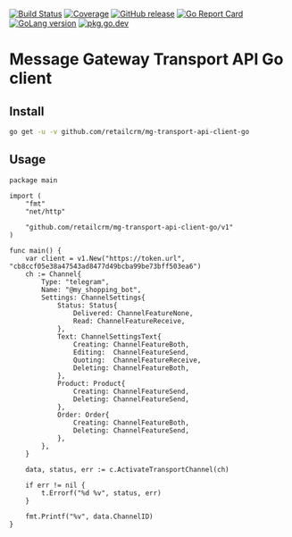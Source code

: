 [![Build Status](https://github.com/retailcrm/mg-transport-api-client-go/workflows/ci/badge.svg)](https://github.com/retailcrm/mg-transport-api-client-go/actions)
[![Coverage](https://img.shields.io/codecov/c/gh/retailcrm/mg-transport-api-client-go/master.svg?logo=codecov&logoColor=white)](https://codecov.io/gh/retailcrm/mg-transport-api-client-go)
[![GitHub release](https://img.shields.io/github/release/retailcrm/mg-transport-api-client-go.svg?logo=github&logoColor=white)](https://github.com/retailcrm/mg-transport-api-client-go/releases)
[![Go Report Card](https://goreportcard.com/badge/github.com/retailcrm/mg-transport-api-client-go)](https://goreportcard.com/report/github.com/retailcrm/mg-transport-api-client-go)
[![GoLang version](https://img.shields.io/badge/go->=1.11-blue.svg?logo=go&logoColor=white)](https://golang.org/dl/)
[![pkg.go.dev](https://img.shields.io/badge/go.dev-reference-007d9c?logo=go&logoColor=white)](https://pkg.go.dev/github.com/retailcrm/mg-transport-api-client-go)


# Message Gateway Transport API Go client

## Install

```bash
go get -u -v github.com/retailcrm/mg-transport-api-client-go
```

## Usage

```golang
package main

import (
	"fmt"
	"net/http"

	"github.com/retailcrm/mg-transport-api-client-go/v1"
)

func main() {
    var client = v1.New("https://token.url", "cb8ccf05e38a47543ad8477d49bcba99be73bff503ea6")
    ch := Channel{
        Type: "telegram",
        Name: "@my_shopping_bot",
        Settings: ChannelSettings{
            Status: Status{
                Delivered: ChannelFeatureNone,
                Read: ChannelFeatureReceive,
            },
            Text: ChannelSettingsText{
                Creating: ChannelFeatureBoth,
                Editing:  ChannelFeatureSend,
                Quoting:  ChannelFeatureReceive,
                Deleting: ChannelFeatureBoth,
            },
            Product: Product{
                Creating: ChannelFeatureSend,
                Deleting: ChannelFeatureSend,
            },
            Order: Order{
                Creating: ChannelFeatureBoth,
                Deleting: ChannelFeatureSend,
            },
        },
    }

    data, status, err := c.ActivateTransportChannel(ch)

    if err != nil {
        t.Errorf("%d %v", status, err)
    }

    fmt.Printf("%v", data.ChannelID)
}
```
